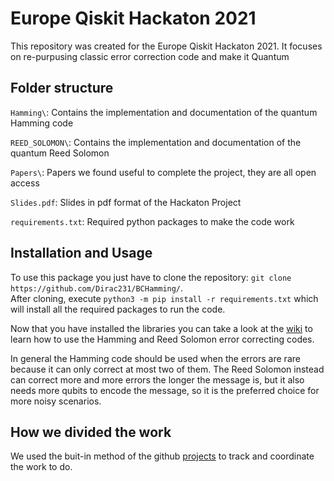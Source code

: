 # Europe Qiskit Hackaton 2021

This repository was created for the Europe Qiskit Hackaton 2021. It focuses on re-purpusing classic error correction code and make it Quantum

## Folder structure

`Hamming\`: Contains the implementation and documentation of the quantum Hamming code  

`REED_SOLOMON\`: Contains the implementation and documentation of the quantum Reed Solomon  

`Papers\`: Papers we found useful to complete the project, they are all open access  

`Slides.pdf`: Slides in pdf format of the Hackaton Project  

`requirements.txt`: Required python packages to make the code work


## Installation and Usage
To use this package you just have to clone the repository: `git clone https://github.com/Dirac231/BCHamming/`.  
After cloning, execute `python3 -m pip install -r requirements.txt` which will install all the required packages to run the code.   

Now that you have installed the libraries you can take a look at the [wiki](https://github.com/Dirac231/BCHamming/wiki) to learn how to use the Hamming and Reed Solomon error correcting codes.

In general the Hamming code should be used when the errors are rare because it can only correct at most two of them.  The Reed Solomon instead can correct more and more errors the longer the message is, but it also needs more qubits to encode the message, so it is the preferred choice for more noisy scenarios.


## How we divided the work

We used the buit-in method of the github [projects](https://github.com/Dirac231/BCHamming/projects/1) to track and coordinate the work to do.

